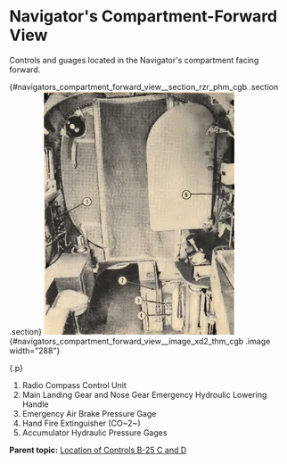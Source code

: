 
Navigator\'s Compartment-Forward View
=====================================


Controls and guages located in the Navigator\'s compartment facing
forward.

 {#navigators_compartment_forward_view__section_rzr_phm_cgb .section .section}
![](../images/navigators_compartment-front_view.png){#navigators_compartment_forward_view__image_xd2_thm_cgb
.image width="288"}

 {.p}
1.  Radio Compass Control Unit
2.  Main Landing Gear and Nose Gear Emergency Hydroulic Lowering Handle
3.  Emergency Air Brake Pressure Gage
4.  Hand Fire Extinguisher (CO~2~)
5.  Accumulator Hydraulic Pressure Gages






**Parent topic:** [Location of Controls B-25 C and
D](../mdita/location_of_controls_b_25_c_and_d.md "An overview of the airplane's key controls and their locations.")



